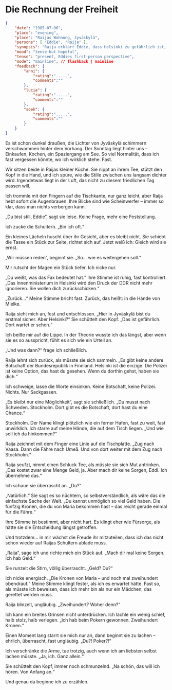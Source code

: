 # Die Rechnung der Freiheit

```json
{
    "date": "1985-07-06",
    "place": "evening",
    "place": "Raijas Wohnung, Jyväskylä",
    "persons": [ "Eddie", "Raija" ],
    "synopsis": "Raija erklärt Eddie, dass Helsinki zu gefährlich ist, und rät ihr, nach Schweden zu fliehen. Eddie verrät stolz, dass sie durch Poker genug Geld hat, um die Reise selbst zu bezahlen.",
    "mood": "tense but hopeful",
    "tense": "present, Eddies first-person perspective",
    "mode": "mainline", // flashback | mainline
    "feedback": {
        "anni": {
            "rating":".....",
            "comments":""
        },
        "lucia": {
            "rating":".....",
            "comments":""
        },
        "soek": {
            "rating":".....",
            "comments":""
        }
    }
}
```

Es ist schon dunkel draußen, die Lichter von Jyväskylä schimmern verschwommen hinter dem Vorhang. Der Sonntag liegt hinter uns – Einkaufen, Kochen, ein Spaziergang am See. So viel Normalität, dass ich fast vergessen könnte, wo ich wirklich stehe. Fast.

Wir sitzen beide in Raijas kleiner Küche. Sie nippt an ihrem Tee, stützt den Kopf in die Hand, und ich spüre, wie die Stille zwischen uns langsam dichter wird. Irgendetwas liegt in der Luft, das nicht zu diesem friedlichen Tag passen will.

Ich trommle mit den Fingern auf die Tischkante, nur ganz leicht, aber Raija hebt sofort die Augenbrauen. Ihre Blicke sind wie Scheinwerfer – immer so klar, dass man nichts verbergen kann.

„Du bist still, Eddie“, sagt sie leise. Keine Frage, mehr eine Feststellung.

Ich zucke die Schultern. „Bin ich oft.“

Ein kleines Lächeln huscht über ihr Gesicht, aber es bleibt nicht. Sie schiebt die Tasse ein Stück zur Seite, richtet sich auf. Jetzt weiß ich: Gleich wird sie ernst.

„Wir müssen reden“, beginnt sie. „So… wie es weitergehen soll.“

Mir rutscht der Magen ein Stück tiefer. Ich nicke nur.

„Du weißt, was das Fax bedeutet hat.“ Ihre Stimme ist ruhig, fast kontrolliert. „Das Innenministerium in Helsinki wird den Druck der DDR nicht mehr ignorieren. Sie wollen dich zurückschicken.“

„Zurück…“ Meine Stimme bricht fast. Zurück, das heißt: in die Hände von Mielke.

Raija sieht mich an, fest und entschlossen. „Hier in Jyväskylä bist du erstmal sicher. Aber Helsinki?“ Sie schüttelt den Kopf. „Das ist gefährlich. Dort wartet er schon.“

Ich beiße mir auf die Lippe. In der Theorie wusste ich das längst, aber wenn sie es so ausspricht, fühlt es sich wie ein Urteil an.

„Und was dann?“ frage ich schließlich.

Raija lehnt sich zurück, als müsste sie sich sammeln. „Es gibt keine andere Botschaft der Bundesrepublik in Finnland. Helsinki ist die einzige. Die Polizei ist keine Option, das hast du gesehen. Wenn du dorthin gehst, haben sie dich.“

Ich schweige, lasse die Worte einsinken. Keine Botschaft, keine Polizei. Nichts. Nur Sackgassen.

„Es bleibt nur eine Möglichkeit“, sagt sie schließlich. „Du musst nach Schweden. Stockholm. Dort gibt es die Botschaft, dort hast du eine Chance.“

Stockholm. Der Name klingt plötzlich wie ein ferner Hafen, fast zu weit, fast unwirklich. Ich starre auf meine Hände, die auf dem Tisch liegen. „Und wie soll ich da hinkommen?“

Raija zeichnet mit dem Finger eine Linie auf die Tischplatte. „Zug nach Vaasa. Dann die Fähre nach Umeå. Und von dort weiter mit dem Zug nach Stockholm.“

Raija seufzt, nimmt einen Schluck Tee, als müsste sie sich Mut antrinken. „Das
kostet zwar eine Menge Geld, ja. Aber mach dir keine Sorgen, Eddi. Ich übernehme das.“

Ich schaue sie überrascht an. „Du?“

„Natürlich.“ Sie sagt es so nüchtern, so selbstverständlich, als wäre das die
einfachste Sache der Welt. „Du kannst unmöglich so viel Geld haben. Die fünfzig Kronen,
die du von Maria bekommen hast – das reicht gerade einmal für die Fähre.“

Ihre Stimme ist bestimmt, aber nicht hart. Es klingt eher wie Fürsorge, als hätte sie die Entscheidung längst getroffen.

Und trotzdem… in mir wächst die Freude ihr mitzuteilen, dass ich das nicht schon
wieder auf Raijas Schultern ablade muss.

„Raija“, sage ich und richte mich ein Stück auf. „Mach dir mal keine Sorgen. Ich hab Geld.“

Sie runzelt die Stirn, völlig überrascht. „Geld? Du?“

Ich nicke energisch. „Die Kronen von Maria – und noch mal zweihundert obendrauf.“ Meine Stimme klingt fester, als ich es erwartet hätte. Fast so, als müsste ich beweisen, dass ich mehr bin als nur ein Mädchen, das gerettet werden muss.

Raija blinzelt, ungläubig. „Zweihundert? Woher denn?“

Ich kann ein breites Grinsen nicht unterdrücken. Ich lächle ein wenig schief, halb stolz, halb verlegen. „Ich hab beim Pokern gewonnen. Zweihundert Kronen.“

Einen Moment lang starrt sie mich nur an, dann beginnt sie zu lachen – ehrlich, überrascht, fast ungläubig. „Du?! Poker?!“

Ich verschränke die Arme, tue trotzig, auch wenn ich am liebsten selbst lachen müsste. „Ja, ich. Ganz allein.“

Sie schüttelt den Kopf, immer noch schmunzelnd. „Na schön, das will ich hören. Von Anfang an.“

Und genau da beginne ich zu erzählen.
